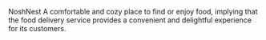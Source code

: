 NoshNest
A comfortable and cozy place to find or enjoy food, implying that the food delivery service provides a convenient and delightful experience for its customers.
